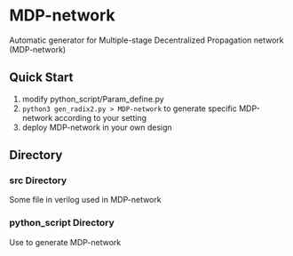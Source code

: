 # MDP-network
Automatic generator for Multiple-stage Decentralized Propagation network (MDP-network)

## Quick Start
  1. modify python_script/Param_define.py 
  2. ``` python3 gen_radix2.py > MDP-network ``` to generate specific MDP-network according to your setting
  4. deploy MDP-network in your own design

## Directory

### src Directory
Some file in verilog used in MDP-network

### python_script Directory
Use to generate MDP-network
